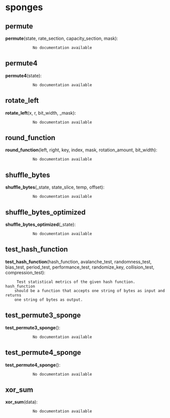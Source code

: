 sponges
==============



permute
--------------

**permute**(state, rate_section, capacity_section, mask):

				No documentation available


permute4
--------------

**permute4**(state):

				No documentation available


rotate_left
--------------

**rotate_left**(x, r, bit_width, _mask):

				No documentation available


round_function
--------------

**round_function**(left, right, key, index, mask, rotation_amount, bit_width):

				No documentation available


shuffle_bytes
--------------

**shuffle_bytes**(_state, state_slice, temp, offset):

				No documentation available


shuffle_bytes_optimized
--------------

**shuffle_bytes_optimized**(_state):

				No documentation available


test_hash_function
--------------

**test_hash_function**(hash_function, avalanche_test, randomness_test, bias_test, period_test, performance_test, randomize_key, collision_test, compression_test):

		 Test statistical metrics of the given hash function. hash_function 
        should be a function that accepts one string of bytes as input and returns
        one string of bytes as output. 


test_permute3_sponge
--------------

**test_permute3_sponge**():

				No documentation available


test_permute4_sponge
--------------

**test_permute4_sponge**():

				No documentation available


xor_sum
--------------

**xor_sum**(data):

				No documentation available
